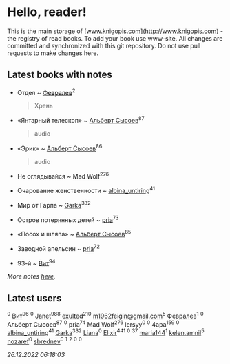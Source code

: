# Hello, reader!
This is the main storage of [www.knigopis.com](http://www.knigopis.com) - the registry of read books.
To add your book use www-site. All changes are committed and synchronized with this git repository.
Do not use pull requests to make changes here.


## Latest books with notes
* Отдел ~ [Февралев](users/100/100447278595804083446-google)<sup>2</sup>
    > Хрень

* «Янтарный телескоп» ~ [Альберт Сысоев](users/474/47446642-vkontakte)<sup>87</sup>
    > audio

* «Эрик» ~ [Альберт Сысоев](users/474/47446642-vkontakte)<sup>86</sup>
    > audio

* Не оглядывайся ~ [Mad Wolf](users/947/94738840-vkontakte)<sup>276</sup>

* Очарование женственности ~ [albina_untiring](users/257/2579695-vkontakte)<sup>41</sup>

* Мир от Гарпа ~ [Garka](users/115/115753719718250012620-google)<sup>332</sup>

* Остров потерянных детей ~ [pria](users/128/128917939-vkontakte)<sup>73</sup>

* «Посох и шляпа» ~ [Альберт Сысоев](users/474/47446642-vkontakte)<sup>85</sup>

* Заводной апельсин ~ [pria](users/128/128917939-vkontakte)<sup>72</sup>

* 93-й ~ [Вит](users/300/300273923-vkontakte)<sup>94</sup>


_More notes [here](latest_books_with_notes.md)._


## Latest users
[](users/115/115069512668490775619-google)<sup>0</sup> 
[Вит](users/300/300273923-vkontakte)<sup>96</sup> 
[](users/483/48364543-yandex)<sup>0</sup> 
[Janet](users/108/108113656204404967440-google)<sup>988</sup> 
[exulted](users/100/100599204551896265722-google)<sup>210</sup> 
[m1962feigin@gmail.com](users/106/106206590744491830786-google)<sup>5</sup> 
[Февралев](users/100/100447278595804083446-google)<sup>1</sup> 
[](users/109/109183546699066617775-google)<sup>0</sup> 
[Альберт Сысоев](users/474/47446642-vkontakte)<sup>87</sup> 
[](users/557/55713637-yandex)<sup>0</sup> 
[pria](users/128/128917939-vkontakte)<sup>74</sup> 
[Mad Wolf](users/947/94738840-vkontakte)<sup>276</sup> 
[lersyy](users/534/534058281-vkontakte)<sup>0</sup> 
[](users/106/106957654900199939247-google)<sup>0</sup> 
[4apa](users/117/117392596378069249667-google)<sup>159</sup> 
[](users/102/102335809246232220069-google)<sup>0</sup> 
[albina_untiring](users/257/2579695-vkontakte)<sup>41</sup> 
[Garka](users/115/115753719718250012620-google)<sup>332</sup> 
[Liana](users/116/116745388223641294260-google)<sup>0</sup> 
[Elixir](users/115/115826717712507836033-google)<sup>441</sup> 
[](users/105/105856312850094798390-google)<sup>0</sup> 
[](users/118/118248226132797004598-google)<sup>37</sup> 
[maria144](users/298/29830911-vkontakte)<sup>1</sup> 
[kelen.amnil](users/555/555255766-yandex)<sup>5</sup> 
[nozaref](users/360/360373228-vkontakte)<sup>0</sup> 
[sbrednev](users/152/152568287-vkontakte)<sup>0</sup> 
[](users/116/116931591025617696299-google)<sup>1</sup> 
[](users/106/106915386474260202605-google)<sup>2</sup> 
[](users/336/336022778-yandex)<sup>0</sup> 
[](users/105/105504786394629614265-google)<sup>0</sup> 


_26.12.2022 06:18:03_
